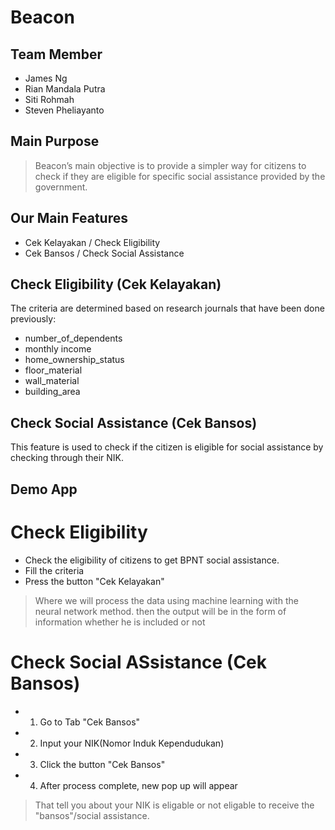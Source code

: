 # Beacon
## Team Member

- James Ng
- Rian Mandala Putra
- Siti Rohmah
- Steven Pheliayanto

## Main Purpose

> Beacon’s main objective is to provide 
> a simpler way for citizens to check 
> if they are eligible for 
> specific social assistance provided by the government.  

## Our Main Features

- Cek Kelayakan / Check Eligibility
- Cek Bansos / Check Social Assistance

## Check Eligibility (Cek Kelayakan)

The criteria are determined based on research journals that have been done previously:

- number_of_dependents
- monthly income
- home_ownership_status
- floor_material
- wall_material
- building_area

## Check Social Assistance (Cek Bansos)

This feature is used to check if the citizen is eligible for social assistance by checking through their NIK.

## Demo App

# Check Eligibility

- Check the eligibility of citizens to get BPNT social assistance.
- Fill the criteria 
- Press the button "Cek Kelayakan"

> Where we will process the data using machine learning 
> with the neural network method. then the output will be 
> in the form of information whether he is included or not

# Check Social ASsistance (Cek Bansos)

- 1. Go to Tab "Cek Bansos"
- 2. Input your NIK(Nomor Induk Kependudukan)
- 3. Click the button "Cek Bansos"
- 4. After process complete, new pop up will appear

> That tell you about your NIK is 
> eligable or not eligable to 
> receive the "bansos"/social assistance.
